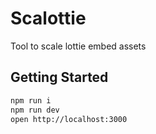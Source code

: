 
# Scalottie

Tool to scale lottie embed assets

## Getting Started

```bash
npm run i
npm run dev
open http://localhost:3000
```
